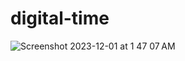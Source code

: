 # digital-time
![Screenshot 2023-12-01 at 1 47 07 AM](https://github.com/sudo-self/digital-time/assets/119916323/52c402a5-aa6d-4aa7-b41d-dba628a7bf75)
